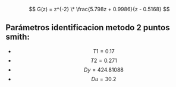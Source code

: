 $$
G(z) = z^{-2} \* \frac{5.798z + 0.9986}{z - 0.5168}
$$

## Parámetros identificacion metodo 2 puntos smith:

- $$T1 = 0.17$$
- $$T2 = 0.271$$
- $$Dy= 424.81088$$  
- $$Du = 30.2$$
